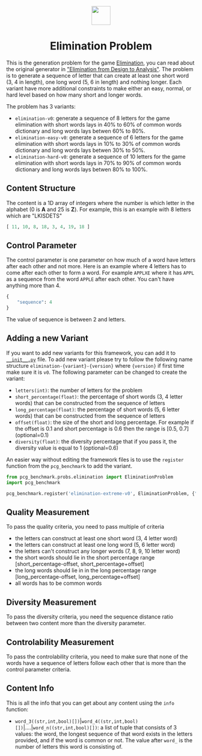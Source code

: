 <p align="center">
	<img height="50px" src="../../../images/elimination/example.png"/>
</p>
<h1 align="center">
Elimination Problem
</h1>

This is the generation problem for the game [Elimination](http://akhalifa.com/elimination/), you can read about the original generator in ["Elimination from Design to Analysis"](https://arxiv.org/abs/1905.06379). The problem is to generate a sequence of letter that can create at least one short word (3, 4 in length), one long word (5, 6 in length) and nothing longer. Each variant have more additional constraints to make either an easy, normal, or hard level based on how many short and longer words.

The problem has 3 variants:
- `elimination-v0`: generate a sequence of 8 letters for the game elimination with short words lays in 40% to 60% of common words dictionary and long words lays betwen 60% to 80%.
- `elimination-easy-v0`: generate a sequence of 6 letters for the game elimination with short words lays in 10% to 30% of common words dictionary and long words lays betwen 30% to 50%.
- `elimination-hard-v0`: generate a sequence of 10 letters for the game elimination with short words lays in 70% to 90% of common words dictionary and long words lays betwen 80% to 100%.

## Content Structure
The content is a 1D array of integers where the number is which letter in the alphabet (0 is **A** and 25 is **Z**). For example, this is an example with 8 letters which are "LKISDETS"
```python
[ 11, 10, 8, 18, 3, 4, 19, 18 ]
```

## Control Parameter
The control parameter is one parameter on how much of a word have letters after each other and not more. Here is an example where 4 letters has to come after each other to form a word. For example `APPLXE` where it has `APPL` as a sequence from the word `APPLE` after each other. You can't have anything more than 4.
```python
{
    "sequence": 4
}
```
The value of sequence is between 2 and letters.

## Adding a new Variant
If you want to add new variants for this framework, you can add it to [`__init__.py`](https://github.com/amidos2006/pcg_benchmark/blob/main/pcg_benchmark/probs/elimination/__init__.py) file. To add new variant please try to follow the following name structure `elimination-{variant}-{version}` where `{version}` if first time make sure it is `v0`. The following parameter can be changed to create the variant:
- `letters(int)`: the number of letters for the problem
- `short_percentage(float)`: the percentage of short words (3, 4 letter words) that can be constructed from the sequence of letters
- `long_percentage(float)`: the percentage of short words (5, 6 letter words) that can be constructed from the sequence of letters
- `offset(float)`: the size of the short and long percentage. For example if the offset is 0.1 and short percentage is 0.6 then the range is [0.5, 0.7] (optional=0.1)
- `diversity(float)`: the diversity percentage that if you pass it, the diversity value is equal to 1 (optional=0.6)

An easier way without editing the framework files is to use the `register` function from the `pcg_benchmark` to add the variant.
```python
from pcg_benchmark.probs.elimination import EliminationProblem
import pcg_benchmark

pcg_benchmark.register('elimination-extreme-v0', EliminationProblem, {"letters": 20, "short_percentage": 0.5, "long_percentage": 0.9})
```

## Quality Measurement
To pass the quality criteria, you need to pass multiple of criteria
- the letters can construct at least one short word (3, 4 letter word)
- the letters can construct at least one long word (5, 6 letter word)
- the letters can't construct any longer words (7, 8, 9, 10 letter word)
- the short words should lie in the short percentage range [short_percentage-offset, short_percentage+offset]
- the long words should lie in in the long percentage range [long_percentage-offset, long_percentage+offset]
- all words has to be common words

## Diversity Measurement
To pass the diversity criteria, you need the sequence distance ratio between two content more than the diversity parameter.

## Controlability Measurement
To pass the controlability criteria, you need to make sure that none of the words have a sequence of letters follow each other that is more than the control parameter criteria.

## Content Info
This is all the info that you can get about any content using the `info` function:
- `word_3((str,int,bool)[])`|`word_4((str,int,bool)[])`|....|`word_n((str,int,bool)[])`: a list of tuple that consists of 3 values: the word, the longest sequence of that word exists in the letters provided, and if the word is common or not. The value after `word_` is the number of letters this word is consisting of.